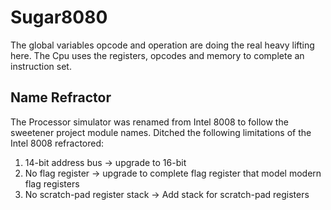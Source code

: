 Sugar8080
=========
The global variables opcode and operation are doing the real heavy lifting here.
The Cpu uses the registers, opcodes and memory to complete an instruction set.

Name Refractor
--------------
The Processor simulator was renamed from Intel 8008 to follow the sweetener 
project module names. Ditched the following limitations of the 
Intel 8008 refractored:

1. 14-bit address bus -> upgrade to 16-bit
2. No flag register -> upgrade to complete flag register that model modern flag registers
3. No scratch-pad register stack -> Add stack for scratch-pad registers

